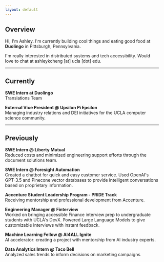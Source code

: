 ```yaml
---
layout: default
---
```


## Overview

Hi, I'm Ashley. I'm currently building cool things and eating good food at **Duolingo** in Pittsburgh, Pennsylvania.

I'm really interested in distributed systems and tech accessibility. Would love to chat at ashleykcheng [at] ucla [dot] edu.

---

## Currently
**SWE Intern at Duolingo**<br>
Translations Team

**External Vice President @ Upsilon Pi Epsilon**<br>
Managing industry relations and DEI initiatives for the UCLA computer science community.


---

## Previously

**SWE Intern @ Liberty Mutual**<br>
Reduced costs and minimized engineering support efforts through the document solutions team.

**SWE Intern @ Foresight Automation**<br>
Created a chatbot for quick and easy customer service. Used OpenAI's GPT-3.5 and Pinecone vector databases to provide intelligent conversations based on proprietary information.

**Accenture Student Leadership Program - PRIDE Track**<br>
Receiving mentorship and professional development from Accenture.

**Engineering Manager @ Finterview**<br>
Worked on bringing accessible Finance interview prep to undergraduate students with UCLA's DevX. Powered Large Language Models to give customizable interviews with instant feedback.

**Machine Learning Fellow @ AI4ALL Ignite**<br>
AI accelerator: creating a project with mentorship from AI industry experts.

**Data Analytics Intern @ Taco Bell**<br>
Analyzed sales trends to inform decisions on marketing campaigns.

